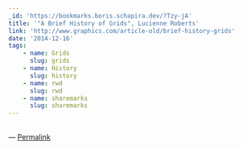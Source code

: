 ```yaml
---
_id: 'https://bookmarks.boris.schapira.dev/?Tzy-jA'
title: '"A Brief History of Grids", Lucienne Roberts'
link: 'http://www.graphics.com/article-old/brief-history-grids'
date: '2014-12-16'
tags:
    - name: Grids
      slug: grids
    - name: History
      slug: history
    - name: rwd
      slug: rwd
    - name: sharemarks
      slug: sharemarks
---
```


<br>&#8212;
<a href="https://bookmarks.boris.schapira.dev/?Tzy-jA" title="Permalink">Permalink</a>
